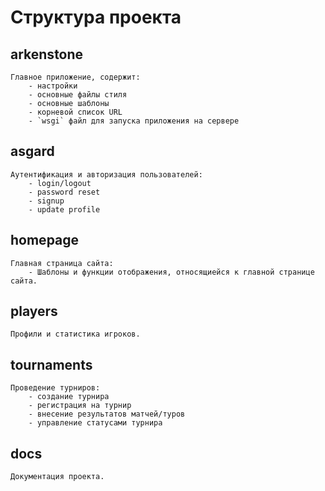 # Структура проекта

## arkenstone

    Главное приложение, содержит:
        - настройки
        - основные файлы стиля
        - основные шаблоны
        - корневой список URL
        - `wsgi` файл для запуска приложения на сервере

## asgard

    Аутентификация и авторизация пользователей:
        - login/logout
        - password reset
        - signup
        - update profile

## homepage

    Главная страница сайта:
        - Шаблоны и функции отображения, относящиейся к главной странице сайта.

## players

    Профили и статистика игроков.

## tournaments

    Проведение турниров:
        - создание турнира
        - регистрация на турнир
        - внесение результатов матчей/туров
        - управление статусами турнира

## docs

    Документация проекта.